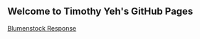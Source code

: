 ## Welcome to Timothy Yeh's GitHub Pages
[Blumenstock Response](https://github.com/tiyeh25/DATA-150_FALL_-2021/blob/b8aea5694322828b7cf75ad5d7c832689076851e/Blomenstock%20Final%20Response.md)
